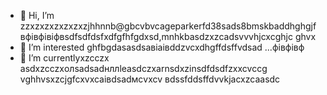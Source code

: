 - 👋 Hi, I’m zzxzxzxzxzxzxzjhhnnb@gbcvbvcageparkerfd38sads8bmskbaddhghgjfвфівфівіфвsdfsdfdsfxdfgfhfgdxsd,mnhkbasdzxzcadsvvvhjcxcghjc ghvx
- 👀 I’m interested ghfbgdasasdsaвіаівddzvcxdhgffdsffvdsad ...фівфівф
- 🌱 I’m currentlyxzcczx asdxzcczxолsadsadнллleasdczxarnsdxzinsdfdsdfzxxcvccg vghhvsxzcjgfcxvxcаівdsadмсvxcv
вdssfddsffdvvkjacxzcaasdc
<!---zxcxzcпмbcvbcvbcvxv
gagep,/rker388/gaczxcx `README.md` (cxzthis file) appears on your GitHub prafgofile.
You can click the Preview link to take a look at your changes.іваdfsfds
ssaaddaassddssaadd
yilfhhtucgt

